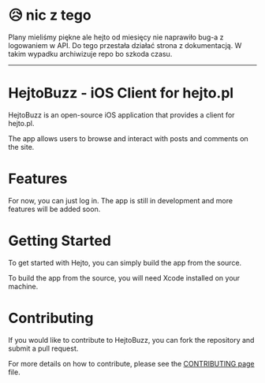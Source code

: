 # 😥 nic z tego

Plany mieliśmy piękne ale hejto od miesięcy nie naprawiło bug-a z logowaniem w API. Do tego przestała działać strona z dokumentacją. W takim wypadku archiwizuje repo bo szkoda czasu.

---

# HejtoBuzz - iOS Client for hejto.pl

HejtoBuzz is an open-source iOS application that provides a client for hejto.pl. 

The app allows users to browse and interact with posts and comments on the site.

# Features
For now, you can just log in. The app is still in development and more features will be added soon.

# Getting Started

To get started with Hejto, you can simply build the app from the source. 

To build the app from the source, you will need Xcode installed on your machine.

# Contributing

If you would like to contribute to HejtoBuzz, you can fork the repository and submit a pull request.

For more details on how to contribute, please see the [CONTRIBUTING page](https://humane-parcel-af7.notion.site/Contribution-to-the-project-b82bf727b6b740de94d82b6e4d1c58f9) file.
